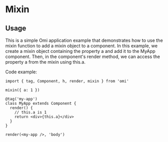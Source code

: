 # Mixin

## Usage

This is a simple Omi application example that demonstrates how to use the mixin function to add a mixin object to a component. In this example, we create a mixin object containing the property a and add it to the MyApp component. Then, in the component's render method, we can access the property a from the mixin using this.a.

Code example:

```tsx
import { tag, Component, h, render, mixin } from 'omi'

mixin({ a: 1 })

@tag('my-app')
class MyApp extends Component {
  render() {
    // this.a is 1
    return <div>{this.a}</div>
  }
}

render(<my-app />, 'body')
```